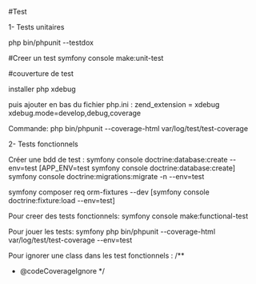 #Test

1- Tests unitaires

php bin/phpunit --testdox

#Creer un test
symfony console make:unit-test

#couverture de test

installer php xdebug

puis ajouter en bas du fichier php.ini :
zend_extension = xdebug
xdebug.mode=develop,debug,coverage

Commande:
php bin/phpunit --coverage-html var/log/test/test-coverage

2- Tests fonctionnels

Créer une bdd de test :
symfony console doctrine:database:create --env=test [APP_ENV=test symfony console doctrine:database:create]
symfony console doctrine:migrations:migrate -n --env=test

symfony composer req orm-fixtures --dev [symfony console doctrine:fixture:load --env=test]

Pour creer des tests fonctionnels: symfony console make:functional-test

Pour jouer les tests: symfony php bin/phpunit --coverage-html var/log/test/test-coverage  --env=test

Pour ignorer une class dans les test fonctionnels :
/**
 * @codeCoverageIgnore
 */